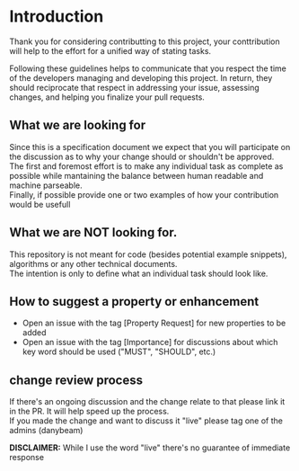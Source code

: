 # Introduction

Thank you for considering contributting to this project, your conttribution will help to the effort for a unified way of stating tasks.

Following these guidelines helps to communicate that you respect the time of the developers managing and developing this project. In return, they should reciprocate that respect in addressing your issue, assessing changes, and helping you finalize your pull requests.

## What we are looking for

Since this is a specification document we expect that you will participate on the discussion as to why your change should or shouldn't be approved.  
The first and foremost effort is to make any individual task as complete as possible while mantaining the balance between human readable and machine parseable.  
Finally, if possible provide one or two examples of how your contribution would be usefull

## What we are NOT looking for.

This repository is not meant for code (besides potential example snippets), algorithms or any other technical documents.  
The intention is only to define what an individual task should look like.

## How to suggest a property or enhancement

* Open an issue with the tag [Property Request] for new properties to be added
* Open an issue with the tag [Importance] for discussions about which key word should be used ("MUST", "SHOULD", etc.)

## change review process

If there's an ongoing discussion and the change relate to that please link it in the PR. It will help speed up the process.  
If you made the change and want to discuss it "live" please tag one of the admins (danybeam)

**DISCLAIMER:** While I use the word "live" there's no guarantee of immediate response